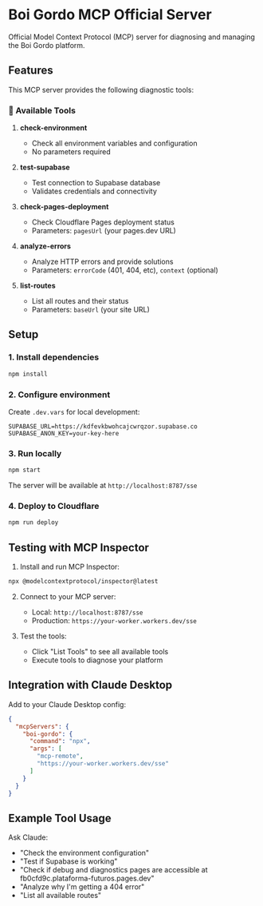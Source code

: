 # Boi Gordo MCP Official Server

Official Model Context Protocol (MCP) server for diagnosing and managing the Boi Gordo platform.

## Features

This MCP server provides the following diagnostic tools:

### 🔧 Available Tools

1. **check-environment**
   - Check all environment variables and configuration
   - No parameters required

2. **test-supabase**
   - Test connection to Supabase database
   - Validates credentials and connectivity

3. **check-pages-deployment**
   - Check Cloudflare Pages deployment status
   - Parameters: `pagesUrl` (your pages.dev URL)

4. **analyze-errors**
   - Analyze HTTP errors and provide solutions
   - Parameters: `errorCode` (401, 404, etc), `context` (optional)

5. **list-routes**
   - List all routes and their status
   - Parameters: `baseUrl` (your site URL)

## Setup

### 1. Install dependencies
```bash
npm install
```

### 2. Configure environment
Create `.dev.vars` for local development:
```
SUPABASE_URL=https://kdfevkbwohcajcwrqzor.supabase.co
SUPABASE_ANON_KEY=your-key-here
```

### 3. Run locally
```bash
npm start
```

The server will be available at `http://localhost:8787/sse`

### 4. Deploy to Cloudflare
```bash
npm run deploy
```

## Testing with MCP Inspector

1. Install and run MCP Inspector:
```bash
npx @modelcontextprotocol/inspector@latest
```

2. Connect to your MCP server:
   - Local: `http://localhost:8787/sse`
   - Production: `https://your-worker.workers.dev/sse`

3. Test the tools:
   - Click "List Tools" to see all available tools
   - Execute tools to diagnose your platform

## Integration with Claude Desktop

Add to your Claude Desktop config:
```json
{
  "mcpServers": {
    "boi-gordo": {
      "command": "npx",
      "args": [
        "mcp-remote",
        "https://your-worker.workers.dev/sse"
      ]
    }
  }
}
```

## Example Tool Usage

Ask Claude:
- "Check the environment configuration"
- "Test if Supabase is working"
- "Check if debug and diagnostics pages are accessible at fb0cfd9c.plataforma-futuros.pages.dev"
- "Analyze why I'm getting a 404 error"
- "List all available routes"